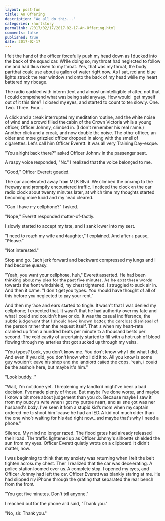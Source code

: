 ```yaml
---
layout: post-fun
title: An Offering 
description: "We all do this..."
categories: shortstory
permalink: /2017/02/17/2017-02-17-An-Offering.html
comments: false
published: true
date: 2017-02-17
---
```


I felt the hand of the officer forcefully push my head down as I ducked into the back of the squad car. While doing so, my throat had neglected to follow me and had thus risen to my throat. Yes, that was my throat, the body partthat could use about a gallon of water right now. As I sat, red and blue lights struck the rear window and onto the back of my head while my heart battered my ribcage.

The radio cackled with intermittent and almost unintelligible chatter, not that I could comprehend what was being said anyway. How would I get myself out of it this time? I closed my eyes, and started to count to ten slowly. One. Two. Three. Four...

A click and a creak interrupted my meditation routine, and the white noise of wind and a crowd filled the cabin of the Crown Victoria while a young officer, Officer Johnny, climbed in. (I don't remember his real name.) Another click and a creak, and now double the noise. The other officer, an older and more grizzled officer dropped in along with the smell of cigarettes. Let's call him Officer Everett. It was all very Training Day-esque.

"You alright back there?" asked Officer Johnny in the passenger seat.

A raspy voice responded, "No." I realized that the voice belonged to me.

"Good," Officer Everett goaded.

The car accelerated away from MLK Blvd. We climbed the onramp to the freeway and promptly encountered traffic. I noticed the clock on the car radio clock about twenty minutes later, at which time my thoughts started becoming more lucid and my head cleared.

"Can I have my cellphone?" I asked.

"Nope," Everett responded matter-of-factly.

I slowly started to accept my fate, and I sank lower into my seat.

"I need to reach my wife and daughter," I explained. And after a pause, "Please."

"Not interested."

Stop and go. Each jerk forward and backward compressed my lungs and I had become queasy.

"Yeah, you want your cellphone, huh," Everett asserted. He had been thinking about my plea for the past five minutes. As he spat these words towards the front windshield, my chest tightened. I struggled to suck air in. And then it came. "I don't get you types. You should have thought of all of this before you neglected to pay your rent."

And then my face and ears started to tingle. It wasn't that I was denied my cellphone; I expected that. It wasn't that he had authority over my fate and what I could and couldn't have or do. It was the casual indifference, the subtle judgement that I should have known better, the careless dismissal of the person rather than the request itself. That is when my heart-rate cranked up from a hundred beats per minute to a thousand beats per second. The cold cavity of uncertainty started to fill with a hot rush of blood flowing through my arteries that got sucked up through my veins.

"You types? Look, you don't know me. You don't know why I did what I did. And even if you did, you don't know who I did it to. All you know is some guy wouldn't leave his shop and the landlord called the cops. Yeah, I could be the asshole here, but maybe it's him."

"Look buddy..."

"Wait, I'm not done yet. Threatening my landlord might've been a bad decision. I've made plenty of those. But maybe I've done worse, and maybe I know a bit more about judgement than you do. Because maybe I saw it from my buddy's wife when I got my purple heart, and all she got was her husband's body. I've seen it from a stupid kid's mom when my captain ordered me to shoot him 'cause he had an IED. A kid not much older than the one who's waiting for his dad right now...and maybe that's why I need a phone."

Silence. My mind no longer raced. The flood gates had already released their load. The traffic lightened up as Officer Johnny's silhoette shielded the sun from my eyes. Officer Everett quietly wrote on a clipboard. It didn't matter, now. 

I was beginning to think that my anxiety was returning when I felt the belt tighten across my chest. Then I realized that the car was decelerating. A police station loomed over us. A complete stop. I opened my eyes, and Officer Johnny had left the car. Officer Everett was blankly staring at me. He had slipped my iPhone through the grating that separated the rear bench from the front.

"You got five minutes. Don't tell anyone."

I reached out for the phone and said, "Thank you."

"No, sir. Thank you."

